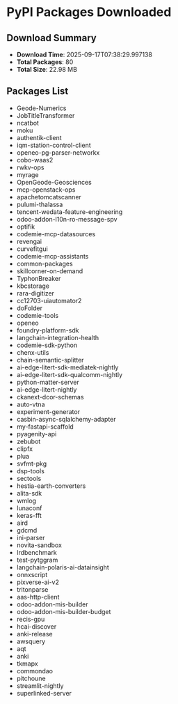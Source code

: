 # PyPI Packages Downloaded

## Download Summary
- **Download Time**: 2025-09-17T07:38:29.997138
- **Total Packages**: 80
- **Total Size**: 22.98 MB

## Packages List
- Geode-Numerics
- JobTitleTransformer
- ncatbot
- moku
- authentik-client
- iqm-station-control-client
- openeo-pg-parser-networkx
- cobo-waas2
- rwkv-ops
- myrage
- OpenGeode-Geosciences
- mcp-openstack-ops
- apachetomcatscanner
- pulumi-thalassa
- tencent-wedata-feature-engineering
- odoo-addon-l10n-ro-message-spv
- optifik
- codemie-mcp-datasources
- revengai
- curvefitgui
- codemie-mcp-assistants
- common-packages
- skillcorner-on-demand
- TyphonBreaker
- kbcstorage
- rara-digitizer
- cc12703-uiautomator2
- doFolder
- codemie-tools
- openeo
- foundry-platform-sdk
- langchain-integration-health
- codemie-sdk-python
- chenx-utils
- chain-semantic-splitter
- ai-edge-litert-sdk-mediatek-nightly
- ai-edge-litert-sdk-qualcomm-nightly
- python-matter-server
- ai-edge-litert-nightly
- ckanext-dcor-schemas
- auto-vtna
- experiment-generator
- casbin-async-sqlalchemy-adapter
- my-fastapi-scaffold
- pyagenity-api
- zebubot
- clipfx
- plua
- svfmt-pkg
- dsp-tools
- sectools
- hestia-earth-converters
- alita-sdk
- wmlog
- lunaconf
- keras-fft
- aird
- gdcmd
- ini-parser
- novita-sandbox
- lrdbenchmark
- test-pytggram
- langchain-polaris-ai-datainsight
- onnxscript
- pixverse-ai-v2
- tritonparse
- aas-http-client
- odoo-addon-mis-builder
- odoo-addon-mis-builder-budget
- recis-gpu
- hcai-discover
- anki-release
- awsquery
- aqt
- anki
- tkmapx
- commondao
- pitchoune
- streamlit-nightly
- superlinked-server
